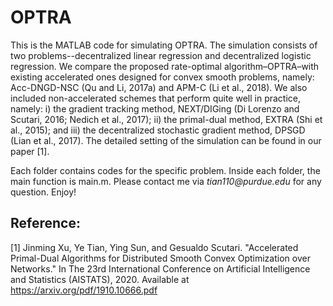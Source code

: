 # OPTRA
  
This is the MATLAB code for simulating OPTRA.  The simulation consists of two problems--decentralized linear regression and decentralized logistic regression.  We compare the proposed rate-optimal algorithm–OPTRA–with existing accelerated ones designed for convex smooth problems, namely: Acc-DNGD-NSC (Qu and Li, 2017a) and APM-C (Li et al., 2018). We also included non-accelerated schemes that perform quite well in practice, namely: i) the gradient tracking method, NEXT/DIGing (Di Lorenzo and Scutari, 2016; Nedich et al., 2017); ii) the primal-dual method, EXTRA (Shi et al., 2015); and iii) the decentralized stochastic gradient method, DPSGD (Lian et al., 2017).  The detailed setting of the simulation can be found in our paper [1].

Each folder contains codes for the specific problem.  Inside each folder, the main function is main.m.  Please contact me via _tian110@purdue.edu_ for any question.  Enjoy!

## Reference:
[1] Jinming Xu, Ye Tian, Ying Sun, and Gesualdo Scutari. "Accelerated Primal-Dual Algorithms for Distributed Smooth Convex Optimization over Networks." In The 23rd International Conference on Artificial Intelligence and Statistics (AISTATS), 2020.  Available at https://arxiv.org/pdf/1910.10666.pdf
